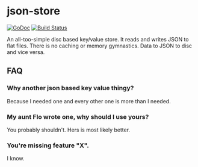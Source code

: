 # json-store

[![GoDoc](https://godoc.org/github.com/henderjon/jsonstore?status.svg)](https://godoc.org/github.com/henderjon/jsonstore)
[![Build Status](https://travis-ci.org/henderjon/jsonstore.svg?branch=master)](https://travis-ci.org/henderjon/jsonstore)

An all-too-simple disc based key/value store. It reads and writes JSON to flat
files. There is no caching or memory gymnastics. Data to JSON to disc and vice
versa.

## FAQ

### Why another json based key value thingy?

Because I needed one and every other one is more than I needed.

### My aunt Flo wrote one, why should I use yours?

You probably shouldn't. Hers is most likely better.

### You're missing feature "X".

I know.
